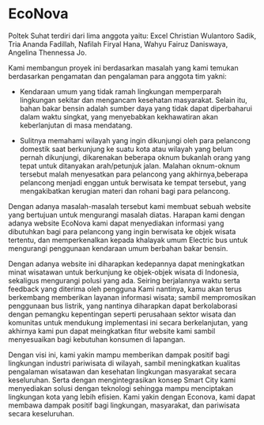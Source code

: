 # EcoNova
Poltek Suhat
terdiri dari lima anggota yaitu: 
Excel Christian Wulantoro Sadik,
Tria Ananda Fadillah,
Nafilah Firyal Hana,
Wahyu Fairuz Daniswaya,
Angelina Thennessa Jo.

Kami membangun proyek ini berdasarkan masalah yang kami temukan berdasarkan pengamatan dan pengalaman para anggota tim yakni:
- Kendaraan umum yang tidak ramah lingkungan memperparah lingkungan sekitar dan mengancam kesehatan masyarakat. Selain itu, bahan bakar bensin adalah sumber daya yang tidak dapat diperbaharui dalam waktu singkat, yang menyebabkan kekhawatiran akan keberlanjutan di masa mendatang.

- Sulitnya memahami wilayah yang ingin dikunjungi oleh para pelancong domestik saat berkunjung ke suatu kota atau wilayah yang belum pernah dikunjungi, dikarenakan beberapa oknum bukanlah orang yang tepat untuk ditanyakan arah/petunjuk jalan. Malahan oknum-oknum tersebut malah menyesatkan para pelancong yang akhirnya,beberapa pelancong menjadi enggan untuk berwisata ke tempat tersebut, yang mengakibatkan kerugian materi dan rohani bagi para pelancong.

Dengan adanya masalah-masalah tersebut kami membuat sebuah website yang bertujuan untuk mengurangi masalah diatas. Harapan kami dengan adanya website EcoNova kami dapat menyediakan informasi yang dibutuhkan bagi para pelancong yang ingin berwisata ke objek wisata tertentu, dan memperkenalkan kepada khalayak umum Electric bus untuk mengurangi penggunaan kendaraan umum berbahan bakar bensin.

Dengan adanya website ini diharapkan kedepannya dapat meningkatkan minat wisatawan untuk berkunjung ke objek-objek wisata di Indonesia, sekaligus mengurangi polusi yang ada. Seiring berjalannya waktu serta feedback yang diterima oleh pengguna Kami nantinya, kamu akan terus berkembang memberikan layanan informasi wisata; sambil mempromosikan penggunaan bus listrik, yang nantinya diharapkan dapat berkolaborasi dengan pemangku kepentingan seperti perusahaan sektor wisata dan komunitas untuk mendukung implementasi ini secara berkelanjutan, yang akhirnya kami pun dapat meingkatkan fitur website kami sambil menyesuaikan bagi kebutuhan konsumen di lapangan.

Dengan visi ini, kami yakin mampu memberikan dampak positif bagi lingkungan industri pariwisata di wilayah, sambil meningkatkan kualitas pengalaman wisatawan dan kesehatan lingkungan masyarakat secara keseluruhan. Serta dengan mengintegrasikan konsep Smart City kami menyediakan solusi dengan teknologi sehingga mampu menciptakan lingkungan kota yang lebih efisien. Kami yakin dengan Econova, kami dapat membawa dampak positif bagi lingkungan, masyarakat, dan pariwisata secara keseluruhan.
